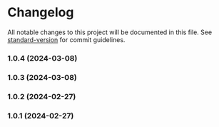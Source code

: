 # Changelog

All notable changes to this project will be documented in this file. See [standard-version](https://github.com/conventional-changelog/standard-version) for commit guidelines.

### 1.0.4 (2024-03-08)

### 1.0.3 (2024-03-08)

### 1.0.2 (2024-02-27)

### 1.0.1 (2024-02-27)
